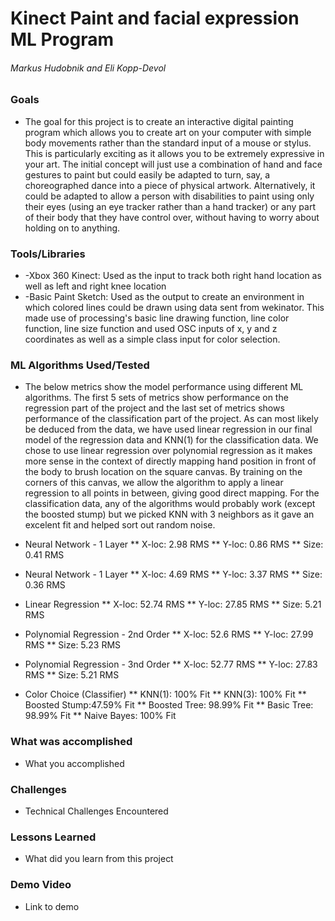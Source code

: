 # Kinect Paint and facial expression ML Program

###### Markus Hudobnik and Eli Kopp-Devol

### Goals
* The goal for this project is to create an interactive digital painting program which allows you to create art on your computer with simple body movements rather than the standard input of a mouse or stylus. This is particularly exciting as it allows you to be extremely expressive in your art. The initial concept will just use a combination of hand and face gestures to paint but could easily be adapted to turn, say, a choreographed dance into a piece of physical artwork. Alternatively, it could be adapted to allow a person with disabilities to paint using only their eyes (using an eye tracker rather than a hand tracker) or any part of their body that they have control over, without having to worry about holding on to anything. 

### Tools/Libraries
* -Xbox 360 Kinect: Used as the input to track both right hand location as well as left and right knee location
* -Basic Paint Sketch: Used as the output to create an environment in which colored lines could be drawn using data sent from wekinator. This made use of processing's basic line drawing function, line color function, line size function and used OSC inputs of x, y and z coordinates as well as a simple class input for color selection. 

### ML Algorithms Used/Tested
* The below metrics show the model performance using different ML algorithms. The first 5 sets of metrics show performance on the regression part of the project and the last set of metrics shows performance of the classification part of the project. As can most likely be deduced from the data, we have used linear regression in our final model of the regression data and KNN(1) for the classification data. We chose to use linear regression over polynomial regression as it makes more sense in the context of directly mapping hand position in front of the body to brush location on the square canvas. By training on the corners of this canvas, we allow the algorithm to apply a linear regression to all points in between, giving good direct mapping. For the classification data, any of the algorithms would probably work (except the boosted stump) but we picked KNN with 3 neighbors as it gave an excelent fit and helped sort out random noise. 

* Neural Network - 1 Layer
** X-loc: 2.98 RMS
** Y-loc: 0.86 RMS
** Size: 0.41 RMS

* Neural Network - 1 Layer
** X-loc: 4.69 RMS
** Y-loc: 3.37 RMS
** Size: 0.36 RMS

* Linear Regression
** X-loc: 52.74 RMS
** Y-loc: 27.85 RMS
** Size: 5.21 RMS

* Polynomial Regression - 2nd Order
** X-loc: 52.6 RMS
** Y-loc: 27.99 RMS
** Size: 5.23 RMS

* Polynomial Regression - 3nd Order
** X-loc: 52.77 RMS
** Y-loc: 27.83 RMS
** Size: 5.21 RMS

* Color Choice (Classifier)
** KNN(1): 100% Fit
** KNN(3): 100% Fit
** Boosted Stump:47.59% Fit
** Boosted Tree: 98.99% Fit
** Basic Tree:  98.99% Fit
** Naive Bayes: 100% Fit

### What was accomplished
* What you accomplished

### Challenges
* Technical Challenges Encountered

### Lessons Learned
* What did you learn from this project

### Demo Video
* Link to demo
